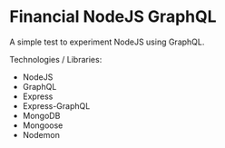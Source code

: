 # Financial NodeJS GraphQL

A simple test to experiment NodeJS using GraphQL.

Technologies / Libraries:
- NodeJS
- GraphQL
- Express
- Express-GraphQL
- MongoDB
- Mongoose
- Nodemon